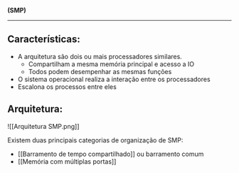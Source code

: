 **(SMP)**

---
## Características:

- A arquitetura são dois ou mais processadores similares.
	- Compartilham a mesma memória principal e acesso a IO
	- Todos podem desempenhar as mesmas funções
- O sistema operacional realiza a interação entre os processadores
- Escalona os processos entre eles

## Arquitetura:

![[Arquitetura SMP.png]]

Existem duas principais categorias de organização de SMP:
 - [[Barramento de tempo compartilhado]] ou barramento comum
 - [[Memória com múltiplas portas]]
